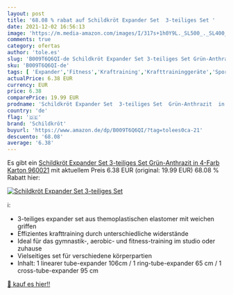 ```yaml
---
layout: post
title: '68.08 % rabat auf Schildkröt Expander Set  3-teiliges Set '
date: 2021-12-02 16:56:13
image: 'https://m.media-amazon.com/images/I/317s+1h0Y9L._SL500_._SL400_.jpg'
comments: true
category: ofertas
author: 'tole.es'
slug: 'B009T6Q6QI-de Schildkröt Expander Set 3-teiliges Set Grün-Anthrazit in...'
sku: 'B009T6Q6QI-de'
tags: [ 'Expander','Fitness','Kraftraining','Krafttraininggeräte','Sport','Sport & Freizeit','schildkröt', ]
actualPrice: 6.38 EUR
currency: EUR
price: 6.38
comparePrice: 19.99 EUR
prodname: 'Schildkröt Expander Set  3-teiliges Set  Grün-Anthrazit  in 4-Farb Karton  960021'
country: 'de'
flag: '🇩🇪'
brand: 'Schildkröt'
buyurl: 'https://www.amazon.de/dp/B009T6Q6QI/?tag=tolees0ca-21'
descuento: '68.08'
average: '6.38'
---
```


Es gibt ein [Schildkröt Expander Set  3-teiliges Set  Grün-Anthrazit  in 4-Farb Karton  960021](https://www.amazon.de/dp/B009T6Q6QI/?tag=tolees0ca-21) mit aktuellem Preis 6.38 EUR (original: 19.99 EUR) 68.08 % Rabatt hier:

[![Schildkröt Expander Set  3-teiliges Set ](https://m.media-amazon.com/images/I/317s+1h0Y9L._SL500_._SL400_.jpg)](https://www.amazon.de/dp/B009T6Q6QI/?tag=tolees0ca-21)

ℹ️:

- 3-teiliges expander set aus themoplastischen elastomer mit weichen griffen
- Effizientes krafttraining durch unterschiedliche widerstände
- Ideal für das gymnastik-, aerobic- und fitness-training im studio oder zuhause
- Vielseitiges set für verschiedene körperpartien
- Inhalt: 1 linearer tube-expander 106cm / 1 ring-tube-expander 65 cm / 1 cross-tube-expander 95 cm

[🛒 kauf es hier!!](https://www.amazon.de/dp/B009T6Q6QI/?tag=tolees0ca-21)
